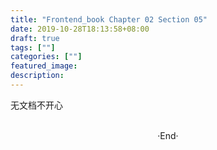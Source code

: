 ```yaml
---
title: "Frontend_book Chapter 02 Section 05"
date: 2019-10-28T18:13:58+08:00
draft: true
tags: [""]
categories: [""]
featured_image: 
description: 
---
```


无文档不开心

<br>

<center>  ·End·  </center>